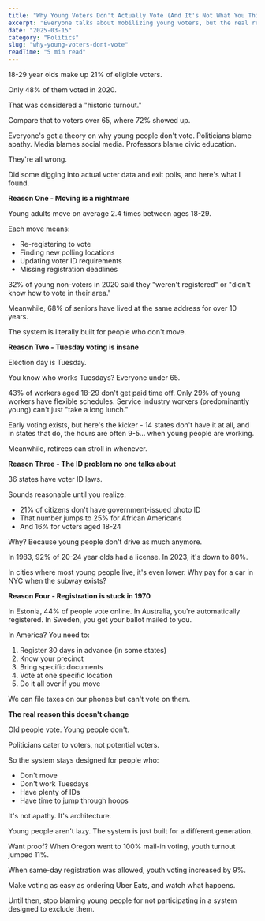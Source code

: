 ```yaml
---
title: "Why Young Voters Don't Actually Vote (And It's Not What You Think)"
excerpt: "Everyone talks about mobilizing young voters, but the real reason they don't show up might surprise you."
date: "2025-03-15"
category: "Politics"
slug: "why-young-voters-dont-vote"
readTime: "5 min read"
---
```


18-29 year olds make up 21% of eligible voters.

Only 48% of them voted in 2020.

That was considered a "historic turnout."

Compare that to voters over 65, where 72% showed up.

Everyone's got a theory on why young people don't vote. Politicians blame apathy. Media blames social media. Professors blame civic education.

They're all wrong.

Did some digging into actual voter data and exit polls, and here's what I found.

**Reason One - Moving is a nightmare**

Young adults move on average 2.4 times between ages 18-29.

Each move means:
- Re-registering to vote
- Finding new polling locations
- Updating voter ID requirements
- Missing registration deadlines

32% of young non-voters in 2020 said they "weren't registered" or "didn't know how to vote in their area."

Meanwhile, 68% of seniors have lived at the same address for over 10 years.

The system is literally built for people who don't move.

**Reason Two - Tuesday voting is insane**

Election day is Tuesday.

You know who works Tuesdays? Everyone under 65.

43% of workers aged 18-29 don't get paid time off.
Only 29% of young workers have flexible schedules.
Service industry workers (predominantly young) can't just "take a long lunch."

Early voting exists, but here's the kicker - 14 states don't have it at all, and in states that do, the hours are often 9-5... when young people are working.

Meanwhile, retirees can stroll in whenever.

**Reason Three - The ID problem no one talks about**

36 states have voter ID laws.

Sounds reasonable until you realize:
- 21% of citizens don't have government-issued photo ID
- That number jumps to 25% for African Americans
- And 16% for voters aged 18-24

Why? Because young people don't drive as much anymore.

In 1983, 92% of 20-24 year olds had a license.
In 2023, it's down to 80%.

In cities where most young people live, it's even lower. Why pay for a car in NYC when the subway exists?

**Reason Four - Registration is stuck in 1970**

In Estonia, 44% of people vote online.
In Australia, you're automatically registered.
In Sweden, you get your ballot mailed to you.

In America? You need to:
1. Register 30 days in advance (in some states)
2. Know your precinct
3. Bring specific documents
4. Vote at one specific location
5. Do it all over if you move

We can file taxes on our phones but can't vote on them.

**The real reason this doesn't change**

Old people vote. Young people don't.

Politicians cater to voters, not potential voters.

So the system stays designed for people who:
- Don't move
- Don't work Tuesdays
- Have plenty of IDs
- Have time to jump through hoops

It's not apathy. It's architecture.

Young people aren't lazy. The system is just built for a different generation.

Want proof? When Oregon went to 100% mail-in voting, youth turnout jumped 11%.

When same-day registration was allowed, youth voting increased by 9%.

Make voting as easy as ordering Uber Eats, and watch what happens.

Until then, stop blaming young people for not participating in a system designed to exclude them.